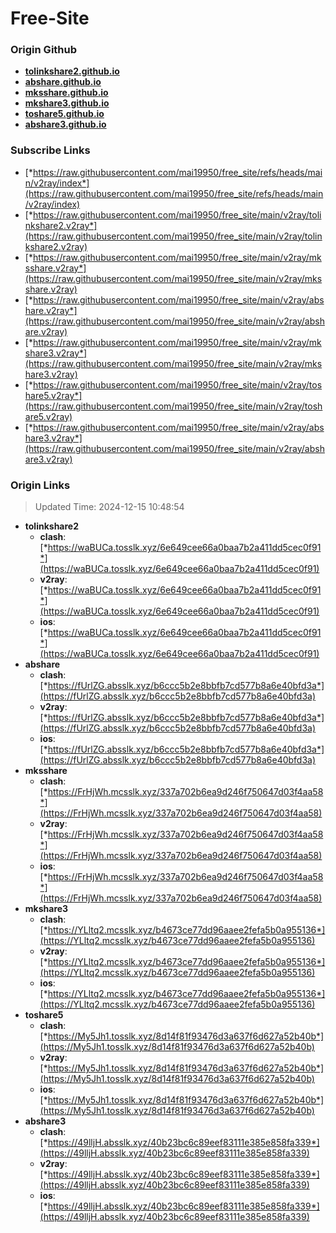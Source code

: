 # Free-Site

### Origin Github

- [**tolinkshare2.github.io**](https://github.com/tolinkshare2/tolinkshare2.github.io)
- [**abshare.github.io**](https://github.com/abshare/abshare.github.io)
- [**mksshare.github.io**](https://github.com/mksshare/mksshare.github.io)
- [**mkshare3.github.io**](https://github.com/mkshare3/mkshare3.github.io)
- [**toshare5.github.io**](https://github.com/toshare5/toshare5.github.io)
- [**abshare3.github.io**](https://github.com/abshare3/abshare3.github.io)

### Subscribe Links

- [*https://raw.githubusercontent.com/mai19950/free_site/refs/heads/main/v2ray/index*](https://raw.githubusercontent.com/mai19950/free_site/refs/heads/main/v2ray/index)
- [*https://raw.githubusercontent.com/mai19950/free_site/main/v2ray/tolinkshare2.v2ray*](https://raw.githubusercontent.com/mai19950/free_site/main/v2ray/tolinkshare2.v2ray)
- [*https://raw.githubusercontent.com/mai19950/free_site/main/v2ray/mksshare.v2ray*](https://raw.githubusercontent.com/mai19950/free_site/main/v2ray/mksshare.v2ray)
- [*https://raw.githubusercontent.com/mai19950/free_site/main/v2ray/abshare.v2ray*](https://raw.githubusercontent.com/mai19950/free_site/main/v2ray/abshare.v2ray)
- [*https://raw.githubusercontent.com/mai19950/free_site/main/v2ray/mkshare3.v2ray*](https://raw.githubusercontent.com/mai19950/free_site/main/v2ray/mkshare3.v2ray)
- [*https://raw.githubusercontent.com/mai19950/free_site/main/v2ray/toshare5.v2ray*](https://raw.githubusercontent.com/mai19950/free_site/main/v2ray/toshare5.v2ray)
- [*https://raw.githubusercontent.com/mai19950/free_site/main/v2ray/abshare3.v2ray*](https://raw.githubusercontent.com/mai19950/free_site/main/v2ray/abshare3.v2ray)

### Origin Links

> Updated Time: 2024-12-15 10:48:54

- **tolinkshare2**
  - **clash**: [*https://waBUCa.tosslk.xyz/6e649cee66a0baa7b2a411dd5cec0f91*](https://waBUCa.tosslk.xyz/6e649cee66a0baa7b2a411dd5cec0f91)
  - **v2ray**: [*https://waBUCa.tosslk.xyz/6e649cee66a0baa7b2a411dd5cec0f91*](https://waBUCa.tosslk.xyz/6e649cee66a0baa7b2a411dd5cec0f91)
  - **ios**: [*https://waBUCa.tosslk.xyz/6e649cee66a0baa7b2a411dd5cec0f91*](https://waBUCa.tosslk.xyz/6e649cee66a0baa7b2a411dd5cec0f91)
- **abshare**
  - **clash**: [*https://fUrlZG.absslk.xyz/b6ccc5b2e8bbfb7cd577b8a6e40bfd3a*](https://fUrlZG.absslk.xyz/b6ccc5b2e8bbfb7cd577b8a6e40bfd3a)
  - **v2ray**: [*https://fUrlZG.absslk.xyz/b6ccc5b2e8bbfb7cd577b8a6e40bfd3a*](https://fUrlZG.absslk.xyz/b6ccc5b2e8bbfb7cd577b8a6e40bfd3a)
  - **ios**: [*https://fUrlZG.absslk.xyz/b6ccc5b2e8bbfb7cd577b8a6e40bfd3a*](https://fUrlZG.absslk.xyz/b6ccc5b2e8bbfb7cd577b8a6e40bfd3a)
- **mksshare**
  - **clash**: [*https://FrHjWh.mcsslk.xyz/337a702b6ea9d246f750647d03f4aa58*](https://FrHjWh.mcsslk.xyz/337a702b6ea9d246f750647d03f4aa58)
  - **v2ray**: [*https://FrHjWh.mcsslk.xyz/337a702b6ea9d246f750647d03f4aa58*](https://FrHjWh.mcsslk.xyz/337a702b6ea9d246f750647d03f4aa58)
  - **ios**: [*https://FrHjWh.mcsslk.xyz/337a702b6ea9d246f750647d03f4aa58*](https://FrHjWh.mcsslk.xyz/337a702b6ea9d246f750647d03f4aa58)
- **mkshare3**
  - **clash**: [*https://YLltq2.mcsslk.xyz/b4673ce77dd96aaee2fefa5b0a955136*](https://YLltq2.mcsslk.xyz/b4673ce77dd96aaee2fefa5b0a955136)
  - **v2ray**: [*https://YLltq2.mcsslk.xyz/b4673ce77dd96aaee2fefa5b0a955136*](https://YLltq2.mcsslk.xyz/b4673ce77dd96aaee2fefa5b0a955136)
  - **ios**: [*https://YLltq2.mcsslk.xyz/b4673ce77dd96aaee2fefa5b0a955136*](https://YLltq2.mcsslk.xyz/b4673ce77dd96aaee2fefa5b0a955136)
- **toshare5**
  - **clash**: [*https://My5Jh1.tosslk.xyz/8d14f81f93476d3a637f6d627a52b40b*](https://My5Jh1.tosslk.xyz/8d14f81f93476d3a637f6d627a52b40b)
  - **v2ray**: [*https://My5Jh1.tosslk.xyz/8d14f81f93476d3a637f6d627a52b40b*](https://My5Jh1.tosslk.xyz/8d14f81f93476d3a637f6d627a52b40b)
  - **ios**: [*https://My5Jh1.tosslk.xyz/8d14f81f93476d3a637f6d627a52b40b*](https://My5Jh1.tosslk.xyz/8d14f81f93476d3a637f6d627a52b40b)
- **abshare3**
  - **clash**: [*https://49lljH.absslk.xyz/40b23bc6c89eef83111e385e858fa339*](https://49lljH.absslk.xyz/40b23bc6c89eef83111e385e858fa339)
  - **v2ray**: [*https://49lljH.absslk.xyz/40b23bc6c89eef83111e385e858fa339*](https://49lljH.absslk.xyz/40b23bc6c89eef83111e385e858fa339)
  - **ios**: [*https://49lljH.absslk.xyz/40b23bc6c89eef83111e385e858fa339*](https://49lljH.absslk.xyz/40b23bc6c89eef83111e385e858fa339)
